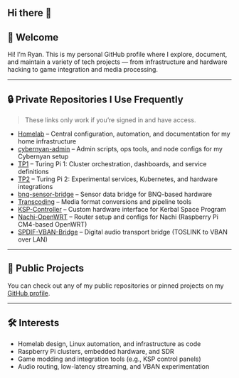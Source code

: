 ## Hi there 👋

<!--
**Teslamax/Teslamax** is a ✨ _special_ ✨ repository because its `README.md` (this file) appears on your GitHub profile.

Here are some ideas to get you started:

- 🔭 I’m currently working on ...
- 🌱 I’m currently learning ...
- 👯 I’m looking to collaborate on ...
- 🤔 I’m looking for help with ...
- 💬 Ask me about ...
- 📫 How to reach me: ...
- 😄 Pronouns: ...
- ⚡ Fun fact: ...
-->

## 👋 Welcome

Hi! I’m Ryan. This is my personal GitHub profile where I explore, document, and maintain a variety of tech projects — from infrastructure and hardware hacking to game integration and media processing.

---

## 🔒 Private Repositories I Use Frequently

> These links only work if you’re signed in and have access.

- [Homelab](https://github.com/ryanrasmussen/Homelab) – Central configuration, automation, and documentation for my home infrastructure
- [cybernyan-admin](https://github.com/ryanrasmussen/cybernyan-admin) – Admin scripts, ops tools, and node configs for my Cybernyan setup
- [TP1](https://github.com/ryanrasmussen/TP1) – Turing Pi 1: Cluster orchestration, dashboards, and service definitions
- [TP2](https://github.com/ryanrasmussen/TP2) – Turing Pi 2: Experimental services, Kubernetes, and hardware integrations
- [bnq-sensor-bridge](https://github.com/ryanrasmussen/bnq-sensor-bridge) – Sensor data bridge for BNQ-based hardware
- [Transcoding](https://github.com/ryanrasmussen/Transcoding) – Media format conversions and pipeline tools
- [KSP-Controller](https://github.com/ryanrasmussen/KSP-Controller) – Custom hardware interface for Kerbal Space Program
- [Nachi-OpenWRT](https://github.com/ryanrasmussen/Nachi-OpenWRT) – Router setup and configs for Nachi (Raspberry Pi CM4-based OpenWRT)
- [SPDIF-VBAN-Bridge](https://github.com/ryanrasmussen/SPDIF-VBAN-Bridge) – Digital audio transport bridge (TOSLINK to VBAN over LAN)

---

## 📂 Public Projects

You can check out any of my public repositories or pinned projects on my [GitHub profile](https://github.com/ryanrasmussen).

---

## 🛠️ Interests

- Homelab design, Linux automation, and infrastructure as code
- Raspberry Pi clusters, embedded hardware, and SDR
- Game modding and integration tools (e.g., KSP control panels)
- Audio routing, low-latency streaming, and VBAN experimentation
